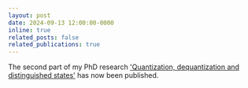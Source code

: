 ```yaml
---
layout: post
date: 2024-09-13 12:00:00-0000
inline: true
related_posts: false
related_publications: true
---
```


The second part of my PhD research ['Quantization, dequantization and distinguished states'](https://c-minz.github.io/publications/#HawkinsMinzRejzner:2024) has now been published.
